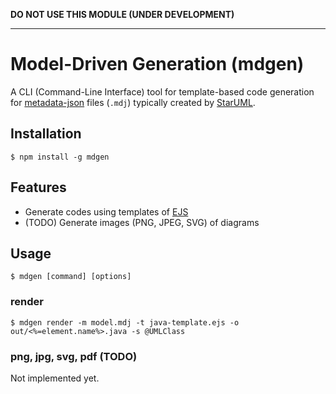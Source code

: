 **DO NOT USE THIS MODULE (UNDER DEVELOPMENT)**

---

Model-Driven Generation (mdgen)
===============================

A CLI (Command-Line Interface) tool for template-based code generation for [metadata-json](https://github.com/staruml/metadata-json) files (`.mdj`) typically created by [StarUML](http://staruml.io).

Installation
------------

```
$ npm install -g mdgen
```

Features
--------

* Generate codes using templates of [EJS](https://github.com/tj/ejs)
* (TODO) Generate images (PNG, JPEG, SVG) of diagrams

Usage
-----

```shell
$ mdgen [command] [options]
```

### render

```shell
$ mdgen render -m model.mdj -t java-template.ejs -o out/<%=element.name%>.java -s @UMLClass
```

### png, jpg, svg, pdf (TODO)

Not implemented yet.

